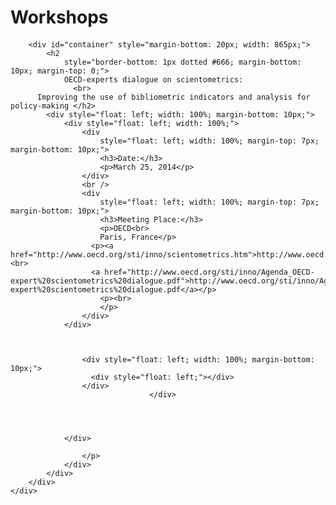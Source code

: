 <div id="middle" class="research">
		<h1 style="margin-bottom: 20px;">Workshops</h1>

		<div id="container" style="margin-bottom: 20px; width: 865px;">
			<h2
				style="border-bottom: 1px dotted #666; margin-bottom: 10px; margin-top: 0;">
				OECD-experts dialogue on scientometrics: 
                  <br>
          Improving the use of bibliometric indicators and analysis for policy-making </h2>
			<div style="float: left; width: 100%; margin-bottom: 10px;">
				<div style="float: left; width: 100%;">
					<div
						style="float: left; width: 100%; margin-top: 7px; margin-bottom: 10px;">
						<h3>Date:</h3>
						<p>March 25, 2014</p>
					</div>
					<br />
					<div
						style="float: left; width: 100%; margin-top: 7px; margin-bottom: 10px;">
						<h3>Meeting Place:</h3>
						<p>OECD<br>
					    Paris, France</p>
					  <p><a href="http://www.oecd.org/sti/inno/scientometrics.htm">http://www.oecd.org/sti/inno/scientometrics.htm</a><br>
                      <a href="http://www.oecd.org/sti/inno/Agenda_OECD-expert%20scientometrics%20dialogue.pdf">http://www.oecd.org/sti/inno/Agenda_OECD-expert%20scientometrics%20dialogue.pdf</a></p>
                        <p><br>
                        </p>
					</div>
				</div>


				
					<div style="float: left; width: 100%; margin-bottom: 10px;">
					  <div style="float: left;"></div>
					</div>
                                   </div>


				
				
				</div>
				
					</p>
				</div>
			</div>
		</div>
	</div>